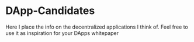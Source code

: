 DApp-Candidates
===============

Here I place the info on the decentralized applications I think of. Feel free to use it as inspiration for your DApps whitepaper
